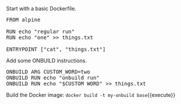 Start with a basic Dockerfile.

<pre class="file" data-filename="base/Dockerfile" data-target="replace">
FROM alpine

RUN echo "regular run"
RUN echo "one" >> things.txt

ENTRYPOINT ["cat", "things.txt"]
</pre>

Add some ONBUILD instructions.
<pre class="file" data-filename="base/Dockerfile" data-target="append">
ONBUILD ARG CUSTOM_WORD=two
ONBUILD RUN echo "onbuild run"
ONBUILD RUN echo "$CUSTOM_WORD" >> things.txt
</pre>

Build the Docker image:
```docker build -t my-onbuild base```{{execute}}

